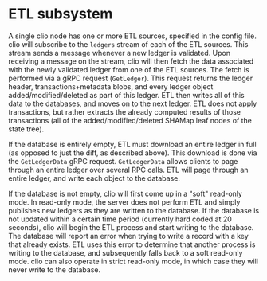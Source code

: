 # ETL subsystem

A single clio node has one or more ETL sources, specified in the config
file. clio will subscribe to the `ledgers` stream of each of the ETL
sources. This stream sends a message whenever a new ledger is validated. Upon
receiving a message on the stream, clio will then fetch the data associated
with the newly validated ledger from one of the ETL sources. The fetch is
performed via a gRPC request (`GetLedger`). This request returns the ledger
header, transactions+metadata blobs, and every ledger object
added/modified/deleted as part of this ledger. ETL then writes all of this data
to the databases, and moves on to the next ledger. ETL does not apply
transactions, but rather extracts the already computed results of those
transactions (all of the added/modified/deleted SHAMap leaf nodes of the state
tree).

If the database is entirely empty, ETL must download an entire ledger in full
(as opposed to just the diff, as described above). This download is done via the
`GetLedgerData` gRPC request. `GetLedgerData` allows clients to page through an
entire ledger over several RPC calls. ETL will page through an entire ledger,
and write each object to the database.

If the database is not empty, clio will first come up in a "soft"
read-only mode. In read-only mode, the server does not perform ETL and simply
publishes new ledgers as they are written to the database. 
If the database is not updated within a certain time period
(currently hard coded at 20 seconds), clio will begin the ETL
process and start writing to the database. The database will report an error when
trying to write a record with a key that already exists. ETL uses this error to
determine that another process is writing to the database, and subsequently
falls back to a soft read-only mode. clio can also operate in strict
read-only mode, in which case they will never write to the database.
